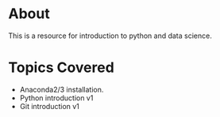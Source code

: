 # About
This is a resource for introduction to python and data science.

# Topics Covered
- Anaconda2/3 installation.
- Python introduction v1
- Git introduction v1
